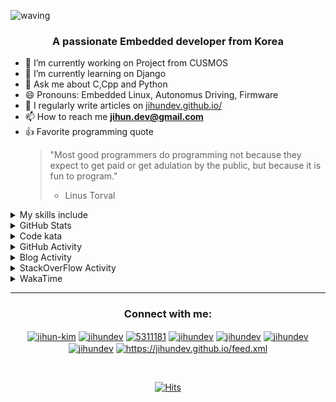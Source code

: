 ![waving](https://capsule-render.vercel.app/api?type=waving&height=200&text=Hi!%20I'm%20Jihun.&fontAlign=70&fontAlignY=40&color=gradient)

<h3 align="center">A passionate Embedded developer from Korea</h3>

- 🔭 I’m currently working on Project from CUSMOS
- 🌱 I’m currently learning on Django
- 💬 Ask me about C,Cpp and Python
- 😄 Pronouns: Embedded Linux, Autonomus Driving, Firmware
- 📝 I regularly write articles on [jihundev.github.io/](jihundev.github.io/)
- 📫 How to reach me **jihun.dev@gmail.com**
- 👍 Favorite programming quote
  > "Most good programmers do programming not because they expect to get paid or get adulation by the public, but because it is fun to program."
  > - Linus Torval


<details>
  <summary>My skills include</summary>
  <br>
  <div align=center>
  
  ## Most Used Language
  ![Top Langs](https://github-readme-stats.vercel.app/api/top-langs/?username=JihunDev&layout=compact)
  
  ## My Skills
  
  ### Language
  <img src="https://raw.githubusercontent.com/devicons/devicon/master/icons/embeddedc/embeddedc-original-wordmark.svg" alt="embeddedc" width="40" height="40" />
  <img src="https://raw.githubusercontent.com/devicons/devicon/master/icons/c/c-original.svg" alt="c" width="40" height="40" />
  <img src="https://raw.githubusercontent.com/devicons/devicon/master/icons/cplusplus/cplusplus-original.svg" alt="cplusplus" width="40" height="40" />
  <img src="https://raw.githubusercontent.com/devicons/devicon/master/icons/python/python-original.svg" alt="python" width="40" height="40" />
  <img src="https://raw.githubusercontent.com/devicons/devicon/master/icons/swift/swift-original.svg" alt="swift" width="40" height="40" />
	  
	  
  ### IDE
  <img src="https://raw.githubusercontent.com/devicons/devicon/master/icons/vim/vim-original.svg" alt="vim" width="40" height="40" />
  <img src="https://raw.githubusercontent.com/devicons/devicon/master/icons/vscode/vscode-original.svg" alt="vscode" width="40" height="40" />
  <img src="https://raw.githubusercontent.com/devicons/devicon/master/icons/xcode/xcode-original.svg" alt="xcode" width="40" height="40" />
  <img src="https://raw.githubusercontent.com/devicons/devicon/master/icons/matlab/matlab-original.svg" alt="matlab" width="40" height="40" />

	  
  ### OS
  <img src="https://raw.githubusercontent.com/devicons/devicon/master/icons/ubuntu/ubuntu-plain.svg" alt="ubuntu" width="40" height="40" />
  <img src="https://raw.githubusercontent.com/devicons/devicon/master/icons/apple/apple-original.svg" alt="apple" width="40" height="40" />

	  
  ### Tools
  <img src="https://raw.githubusercontent.com/devicons/devicon/master/icons/git/git-original.svg" alt="git" width="40" height="40" />
  <img src="https://raw.githubusercontent.com/devicons/devicon/master/icons/docker/docker-original.svg" alt="docker" width="40" height="40" />
  <img src="https://raw.githubusercontent.com/devicons/devicon/master/icons/github/github-original.svg" alt="github" width="40" height="40" />
  <img src="https://raw.githubusercontent.com/devicons/devicon/master/icons/gitlab/gitlab-original.svg" alt="gitlab" width="40" height="40" />
  <img src="https://raw.githubusercontent.com/devicons/devicon/master/icons/slack/slack-original.svg" alt="slack" width="40" height="40" />
  <img src="https://raw.githubusercontent.com/devicons/devicon/master/icons/jira/jira-original.svg" alt="jira" width="40" height="40" />
  <img src="https://raw.githubusercontent.com/devicons/devicon/master/icons/confluence/confluence-original.svg" alt="confluence" width="40" height="40" />
  <img src="https://raw.githubusercontent.com/devicons/devicon/master/icons/figma/figma-original.svg" alt="figma" width="40" height="40" />

  </div>
</details>

<details>
  <summary>GitHub Stats</summary>
  <br>
  
  
<h2 align="center">Github Profile Trophy</h2>
  <div align=center>

  [![trophy](https://github-profile-trophy.vercel.app/?username=JihunDev&theme=onedark&row=2&column=4&margin-w=10&margin-h=10)](https://github.com/ryo-ma/github-profile-trophy)
  </div>  
<h2 align="center">My Github Stats</h2>
  <div align=center>

  ![Anurag's GitHub stats](https://github-readme-stats.vercel.app/api?username=JihunDev&theme=dark&show_icons=true)
  
  [![GitHub Streak](https://github-readme-streak-stats.herokuapp.com?user=JihunDev&theme=dark&hide_border=true)](https://git.io/streak-stats)

  </div>
</details>

<details>
  <summary>Code kata</summary>
  <br>
  <div align=center>
	  
  ## Codewar
  ![Codewars Rank](https://www.codewars.com/users/JihunDev/badges/large)

  ## Baekjoon
  [![Solved.ac](http://mazassumnida.wtf/api/v2/generate_badge?boj=commit)](https://solved.ac/commit)
	  
  </div>

</details>

<details>
  <summary>GitHub Activity</summary>
  <br>

<!--RECENT_ACTIVITY:start-->
1. ⭐ Starred [ossu/computer-science](https://github.com/ossu/computer-science)
2. ⭐ Starred [prakhar1989/awesome-courses](https://github.com/prakhar1989/awesome-courses)
3. ⭐ Starred [jwasham/coding-interview-university](https://github.com/jwasham/coding-interview-university)
4. ⭐ Starred [donnemartin/system-design-primer](https://github.com/donnemartin/system-design-primer)
5. ⭐ Starred [EbookFoundation/free-programming-books](https://github.com/EbookFoundation/free-programming-books)
<!--RECENT_ACTIVITY:end-->

<!--RECENT_ACTIVITY:last_update-->
Last Updated: Monday, April 11th, 2022, 2:08:11 AM
<!--RECENT_ACTIVITY:last_update_end-->
  
</details>
  
<details>
  <summary>Blog Activity</summary>
  <br>

<!-- BLOG-POST-LIST:START -->
- [Postgresql Error pg_config executable not found.](https://jihundev.github.io/posts/Postgresql_pg_config_executable_not_found/)
- [구글 번역시 특정 부분 번역 제외 하기](https://jihundev.github.io/posts/block_google_translate/)
- [Inbound, Outbound란](https://jihundev.github.io/posts/server_inbound_outbound/)
- [GET, POST 방식](https://jihundev.github.io/posts/Web_get_post/)
<!-- BLOG-POST-LIST:END -->

</details>

<details>
  <summary>StackOverFlow Activity</summary>
  <br>
 
<!-- STACKOVERFLOW:START -->
- [Comment by Jihun Kim on Car speed measurement using 3-axis accelerometer](https://stackoverflow.com/questions/59171821/car-speed-measurement-using-3-axis-accelerometer/59843250#59843250)
- [Answer by Jihun Kim for dspic33ev Doesn't work after changing pin number](https://stackoverflow.com/questions/59421621/dspic33ev-doesnt-work-after-changing-pin-number/59448909#59448909)
- [dspic33ev Doesn't work after changing pin number](https://stackoverflow.com/questions/59421621/dspic33ev-doesnt-work-after-changing-pin-number)
- [Car speed measurement using 3-axis accelerometer](https://stackoverflow.com/questions/59171821/car-speed-measurement-using-3-axis-accelerometer)
<!-- STACKOVERFLOW:END -->
    
</details>

<details>
  <summary>WakaTime</summary>
  <br>
<div align="center">  

  [![wakatime](https://wakatime.com/badge/user/5dbb20ab-159d-49e1-9f66-2dc135f07d80.svg)](https://wakatime.com/@5dbb20ab-159d-49e1-9f66-2dc135f07d80)
</div>
  
<!--START_SECTION:waka-->
**🐱 My GitHub Data** 

> 🏆 556 Contributions in the Year 2022
 > 
> 📦 1.5 MB Used in GitHub's Storage 
 > 
> 💼 Opted to Hire
 > 
> 📜 44 Public Repositories 
 > 
> 🔑 47 Private Repositories  
 > 
**I'm an Early 🐤** 

```text
🌞 Morning    52 commits     ██░░░░░░░░░░░░░░░░░░░░░░░   11.45% 
🌆 Daytime    186 commits    ██████████░░░░░░░░░░░░░░░   40.97% 
🌃 Evening    164 commits    █████████░░░░░░░░░░░░░░░░   36.12% 
🌙 Night      52 commits     ██░░░░░░░░░░░░░░░░░░░░░░░   11.45%

```
📅 **I'm Most Productive on Friday** 

```text
Monday       62 commits     ███░░░░░░░░░░░░░░░░░░░░░░   13.66% 
Tuesday      65 commits     ███░░░░░░░░░░░░░░░░░░░░░░   14.32% 
Wednesday    41 commits     ██░░░░░░░░░░░░░░░░░░░░░░░   9.03% 
Thursday     69 commits     ███░░░░░░░░░░░░░░░░░░░░░░   15.2% 
Friday       82 commits     ████░░░░░░░░░░░░░░░░░░░░░   18.06% 
Saturday     73 commits     ████░░░░░░░░░░░░░░░░░░░░░   16.08% 
Sunday       62 commits     ███░░░░░░░░░░░░░░░░░░░░░░   13.66%

```


📊 **This Week I Spent My Time On** 

```text
⌚︎ Time Zone: Asia/Seoul

💬 Programming Languages: 
Other                    37 hrs 41 mins      █████████████████████░░░░   85.48% 
HTML                     4 hrs 6 mins        ██░░░░░░░░░░░░░░░░░░░░░░░   9.32% 
Python                   1 hr 25 mins        ░░░░░░░░░░░░░░░░░░░░░░░░░   3.22% 
JSON                     51 mins             ░░░░░░░░░░░░░░░░░░░░░░░░░   1.94% 
JavaScript               1 min               ░░░░░░░░░░░░░░░░░░░░░░░░░   0.04%

🔥 Editors: 
Unknown Editor           37 hrs 41 mins      █████████████████████░░░░   85.48% 
VS Code                  6 hrs 24 mins       ███░░░░░░░░░░░░░░░░░░░░░░   14.52%

🐱‍💻 Projects: 
Unknown Project          37 hrs 41 mins      █████████████████████░░░░   85.48% 
cusMe_web                6 hrs 24 mins       ███░░░░░░░░░░░░░░░░░░░░░░   14.52%

💻 Operating System: 
Unknown OS               37 hrs 41 mins      █████████████████████░░░░   85.48% 
Mac                      6 hrs 24 mins       ███░░░░░░░░░░░░░░░░░░░░░░   14.52%

```

**I Mostly Code in C** 

```text
C                        21 repos            ██████░░░░░░░░░░░░░░░░░░░   27.27% 
Java                     15 repos            ████░░░░░░░░░░░░░░░░░░░░░   19.48% 
Python                   10 repos            ███░░░░░░░░░░░░░░░░░░░░░░   12.99% 
C++                      9 repos             ███░░░░░░░░░░░░░░░░░░░░░░   11.69% 
JavaScript               8 repos             ██░░░░░░░░░░░░░░░░░░░░░░░   10.39%

```



 Last Updated on 10/04/2022 18:39:32 UTC
<!--END_SECTION:waka-->
    
</details>

---

<h3 align="center">Connect with me:</h3>
<p align="center">
  <a href="https://linkedin.com/in/jihun-kim" target="blank"><img align="center" src="https://raw.githubusercontent.com/rahuldkjain/github-profile-readme-generator/master/src/images/icons/Social/linked-in-alt.svg" alt="jihun-kim" height="30" width="40" /></a>
  <a href="https://twitter.com/jihundev" target="blank"><img align="center" src="https://raw.githubusercontent.com/rahuldkjain/github-profile-readme-generator/master/src/images/icons/Social/twitter.svg" alt="jihundev" height="30" width="40" /></a>
  <a href="https://stackoverflow.com/users/5311181" target="blank"><img align="center" src="https://raw.githubusercontent.com/rahuldkjain/github-profile-readme-generator/master/src/images/icons/Social/stack-overflow.svg" alt="5311181" height="30" width="40" /></a>  
  <a href="https://codepen.io/jihundev" target="blank"><img align="center" src="https://raw.githubusercontent.com/rahuldkjain/github-profile-readme-generator/master/src/images/icons/Social/codepen.svg" alt="jihundev" height="30" width="40" /></a>
  <a href="https://kaggle.com/jihundev" target="blank"><img align="center" src="https://raw.githubusercontent.com/rahuldkjain/github-profile-readme-generator/master/src/images/icons/Social/kaggle.svg" alt="jihundev" height="30" width="40" /></a>
  <a href="https://www.leetcode.com/jihundev" target="blank"><img align="center" src="https://raw.githubusercontent.com/rahuldkjain/github-profile-readme-generator/master/src/images/icons/Social/leet-code.svg" alt="jihundev" height="30" width="40" /></a>
  <a href="https://www.hackerrank.com/jihundev" target="blank"><img align="center" src="https://raw.githubusercontent.com/rahuldkjain/github-profile-readme-generator/master/src/images/icons/Social/hackerrank.svg" alt="jihundev" height="30" width="40" /></a>
  <a href="https://jihundev.github.io/feed.xml" target="blank"><img align="center" src="https://raw.githubusercontent.com/rahuldkjain/github-profile-readme-generator/master/src/images/icons/Social/rss.svg" alt="https://jihundev.github.io/feed.xml" height="30" width="40" /></a>
</p>

<br>


<div align="center">
  
  [![Hits](https://hits.seeyoufarm.com/api/count/incr/badge.svg?url=https%3A%2F%2Fgithub.com%2FJihunDev)](https://hits.seeyoufarm.com)
</div>
